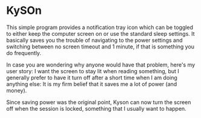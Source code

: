 # KySOn

This simple program provides a notification tray icon which can be toggled to either keep the computer screen on or use the standard sleep settings. It basically saves you the trouble of navigating to the power settings and switching between no screen timeout and 1 minute, if that is something you do frequently. 

In case you are wondering why anyone would have that problem, here's my user story: I want the screen to stay lit when reading something, but I generally prefer to have it turn off after a short time when I am doing anything else: It is my firm belief that it saves me a lot of power (and money).

Since saving power was the original point, Kyson can now turn the screen off when the session is locked, something that I usually want to happen.